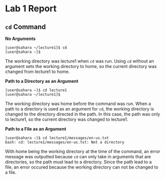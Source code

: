 # Lab 1 Report

## `cd` Command

**No Arguments**
```
[user@sahara ~/lecture1]$ cd
[user@sahara ~]$
```
The working directory was lecture1 when `cd` was run. Using `cd` without an argument sets the working directory to home, so the current directory was changed from lecture1 to home.

**Path to a Directory as an Argument**
```
[user@sahara ~]$ cd lecture1
[user@sahara ~/lecture1]$
```
The working directory was home before the command was run. When a path to a directory is used as an argument for `cd`, the working directory is changed to the directory directed in the path. In this case, the path was only to lecture1, so the current directory was changed to lecture1.

**Path to a File as an Argument**
```
[user@sahara ~]$ cd lecture1/messages/en-us.txt
bash: cd: lecture1/messages/en-us.txt: Not a directory
```
With home being the working directory at the time of the command, an error message was outputted because `cd` can only take in arguments that are directories, so the path must lead to a directory. Since the path lead to a file, an error occured because the working directory can not be changed to a file.







